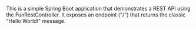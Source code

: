 This is a simple Spring Boot application that demonstrates a REST API using the FunRestController. It exposes an endpoint ("/") that returns the classic "Hello World!" message.
